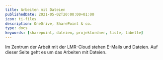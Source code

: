 ```yaml
---
title: Arbeiten mit Dateien
publishedDate: 2021-05-02T20:00:00+01:00
icon: ti-files
description: OneDrive, SharePoint & co.
type: docs
keywords: [sharepoint, dateien, projektordner, liste, tabelle]
---
```


Im Zentrum der Arbeit mit der LMR-Cloud stehen E-Mails und Dateien. Auf dieser Seite geht es um das Arbeiten mit Dateien.

